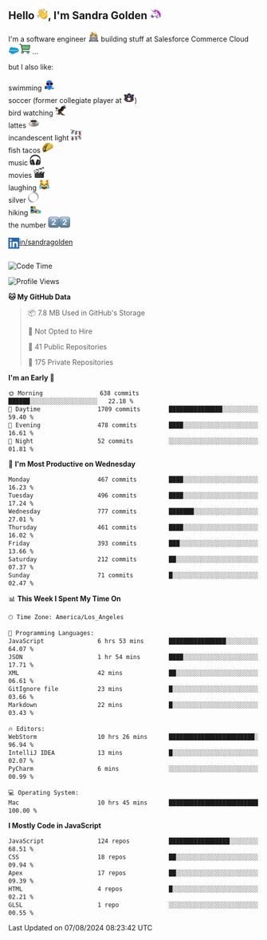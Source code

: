## Hello <img src="./static/emoji/wave.png" width="22" />, I'm Sandra Golden <img src="./static/emoji/unicorn-face.png" width="22" />

I'm a software engineer <img src="./static/emoji/female-technologist.png" width="22" /> building stuff at Salesforce Commerce Cloud <img src="./static/emoji/salesforce.png" width="22" /><img src="./static/emoji/commerce-cloud.png" width="22" />&nbsp;...

but I also like:<br/><br/>
swimming <img alt="swimming" src="./static/emoji/keep-swimming.png" width="22" /><br/>
soccer  (former collegiate player at <img src="./static/emoji/auburn.png" width="22" />)<br/>
bird watching <img src="./static/emoji/eagle.png" width="22" /><br/>
lattes <img src="./static/emoji/coffee.png" width="22" /><br/>
incandescent light <img src="./static/emoji/lights.png" width="22" /><br/>
fish tacos <img src="./static/emoji/taco.png" width="22" /><br/>
music <img src="./static/emoji/headphones.png" width="22" /><br/>
movies <img src="./static/emoji/movie-clapper.png" width="22" /><br/>
laughing <img src="./static/emoji/joy-cat.png" width="22" /><br/>
silver <img src="./static/emoji/silver-hoop.png" width="22" /><br/>
hiking <img src="./static/emoji/hiker.png" width="22" /><br/>
the number <img src="./static/emoji/two.png" width="22" /><img src="./static/emoji/two.png" width="22" />
<br/><br/>
<img align="left" alt="Sandra Golden | LinkedIn" width="22px" src="./static/emoji/linkedin.png" /> <a href="https://www.linkedin.com/in/sandragolden/">in/sandragolden</a>
<br/><br/>
<!--START_SECTION:waka-->
![Code Time](http://img.shields.io/badge/Code%20Time-451%20hrs%2026%20mins-blue)

![Profile Views](http://img.shields.io/badge/Profile%20Views-0-blue)

**🐱 My GitHub Data** 

> 📦 7.8 MB Used in GitHub's Storage 
 > 
> 🚫 Not Opted to Hire
 > 
> 📜 41 Public Repositories 
 > 
> 🔑 175 Private Repositories 
 > 
**I'm an Early 🐤** 

```text
🌞 Morning                638 commits         ██████░░░░░░░░░░░░░░░░░░░   22.18 % 
🌆 Daytime                1709 commits        ███████████████░░░░░░░░░░   59.40 % 
🌃 Evening                478 commits         ████░░░░░░░░░░░░░░░░░░░░░   16.61 % 
🌙 Night                  52 commits          ░░░░░░░░░░░░░░░░░░░░░░░░░   01.81 % 
```
📅 **I'm Most Productive on Wednesday** 

```text
Monday                   467 commits         ████░░░░░░░░░░░░░░░░░░░░░   16.23 % 
Tuesday                  496 commits         ████░░░░░░░░░░░░░░░░░░░░░   17.24 % 
Wednesday                777 commits         ███████░░░░░░░░░░░░░░░░░░   27.01 % 
Thursday                 461 commits         ████░░░░░░░░░░░░░░░░░░░░░   16.02 % 
Friday                   393 commits         ███░░░░░░░░░░░░░░░░░░░░░░   13.66 % 
Saturday                 212 commits         ██░░░░░░░░░░░░░░░░░░░░░░░   07.37 % 
Sunday                   71 commits          █░░░░░░░░░░░░░░░░░░░░░░░░   02.47 % 
```


📊 **This Week I Spent My Time On** 

```text
🕑︎ Time Zone: America/Los_Angeles

💬 Programming Languages: 
JavaScript               6 hrs 53 mins       ████████████████░░░░░░░░░   64.07 % 
JSON                     1 hr 54 mins        ████░░░░░░░░░░░░░░░░░░░░░   17.71 % 
XML                      42 mins             ██░░░░░░░░░░░░░░░░░░░░░░░   06.61 % 
GitIgnore file           23 mins             █░░░░░░░░░░░░░░░░░░░░░░░░   03.66 % 
Markdown                 22 mins             █░░░░░░░░░░░░░░░░░░░░░░░░   03.43 % 

🔥 Editors: 
WebStorm                 10 hrs 26 mins      ████████████████████████░   96.94 % 
IntelliJ IDEA            13 mins             █░░░░░░░░░░░░░░░░░░░░░░░░   02.07 % 
PyCharm                  6 mins              ░░░░░░░░░░░░░░░░░░░░░░░░░   00.99 % 

💻 Operating System: 
Mac                      10 hrs 45 mins      █████████████████████████   100.00 % 
```

**I Mostly Code in JavaScript** 

```text
JavaScript               124 repos           █████████████████░░░░░░░░   68.51 % 
CSS                      18 repos            ██░░░░░░░░░░░░░░░░░░░░░░░   09.94 % 
Apex                     17 repos            ██░░░░░░░░░░░░░░░░░░░░░░░   09.39 % 
HTML                     4 repos             █░░░░░░░░░░░░░░░░░░░░░░░░   02.21 % 
GLSL                     1 repo              ░░░░░░░░░░░░░░░░░░░░░░░░░   00.55 % 
```




 Last Updated on 07/08/2024 08:23:42 UTC
<!--END_SECTION:waka-->
